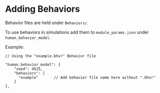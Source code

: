 # Adding Behaviors

Behavior files are held under `Behaviors/`.

To use behaviors in simulations add them to `module_params.json` under `human_behavior_model`.

Example:
```
// Using the "example.bhvr" Behavior file

"human_behavior_model": {
    "seed": 4525,
    "behaviors": [
      "example"       // Add behavior file name here without ".bhvr"
    ]
},
```